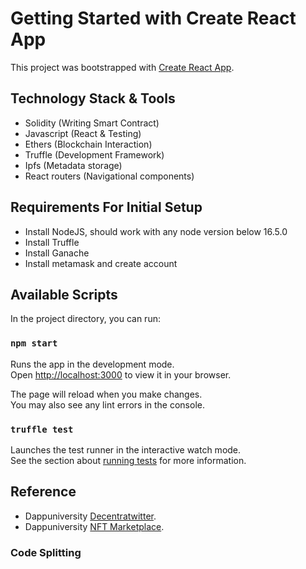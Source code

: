 # Getting Started with Create React App

This project was bootstrapped with [Create React App](https://github.com/facebook/create-react-app).

## Technology Stack & Tools
- Solidity (Writing Smart Contract)
- Javascript (React & Testing)
- Ethers (Blockchain Interaction)
- Truffle (Development Framework)
- Ipfs (Metadata storage)
- React routers (Navigational components)

## Requirements For Initial Setup
- Install NodeJS, should work with any node version below 16.5.0
- Install Truffle
- Install Ganache
- Install metamask and create account


## Available Scripts

In the project directory, you can run:

### `npm start`

Runs the app in the development mode.\
Open [http://localhost:3000](http://localhost:3000) to view it in your browser.

The page will reload when you make changes.\
You may also see any lint errors in the console.

### `truffle test`

Launches the test runner in the interactive watch mode.\
See the section about [running tests](https://facebook.github.io/create-react-app/docs/running-tests) for more information.


## Reference

- Dappuniversity [Decentratwitter](https://github.com/dappuniversity/decentratwitter/tree/main/contracts).
- Dappuniversity [NFT Marketplace](https://github.com/dappuniversity/nft_marketplace).



### Code Splitting
